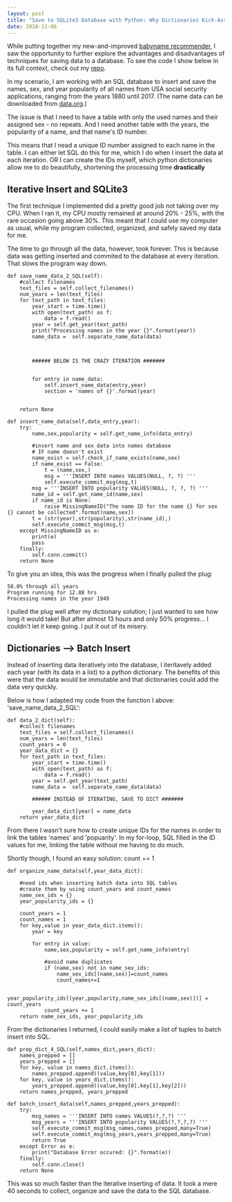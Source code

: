 ```yaml
---
layout: post
title: "Save to SQLite3 Database with Python: Why Dictionaries Kick-Ass"
date: 2018-11-06
---
```


While putting together my new-and-improved <a href="/2018/11/05/updated-babyname-recommender.html">babyname recommender</a>, I saw the opportunity to further explore the advantages and disadvantages of techniques for saving data to a database. To see the code I show below in its full context, check out my <a href="https://github.com/a-n-rose/recommendation-systems-python/tree/master/babyname_recommender">repo</a>.

In my scenario, I am working with an SQL database to insert and save the names, sex, and year popularity of all names from USA social security applications, ranging from the years 1880 until 2017. (The name data can be downloaded from <a href="https://catalog.data.gov/dataset/baby-names-from-social-security-card-applications-national-level-data">data.org</a>.)

The issue is that I need to have a table with only the used names and their assigned sex - no repeats. And I need another table with the years, the popularity of a name, and that name's ID number. 

This means that I nead a unique ID number assigned to each name in the table. I can either let SQL do this for me, which I do when I insert the data at each iteration. OR I can create the IDs myself, which python dictionaries allow me to do beautifully, shortening the processing time **drastically**

## Iterative Insert and SQLite3

The first technique I implemented did a pretty good job not taking over my CPU. When I ran it, my CPU mostly remained at around 20% - 25%, with the rare occasion going above 30%. This meant that I could use my computer as usual, while my program collected, organized, and safely saved my data for me. 

The time to go through all the data, however, took forever. This is because data was getting inserted and commited to the database at every iteration. That slows the program way down.


```
def save_name_data_2_SQL(self):
    #collect filenames
    text_files = self.collect_filenames()
    num_years = len(text_files)
    for text_path in text_files:
        year_start = time.time()
        with open(text_path) as f:
            data = f.read()
        year = self.get_year(text_path)
        print("Processing names in the year {}".format(year))
        name_data =  self.separate_name_data(data)
        
        
        
        ###### BELOW IS THE CRAZY ITERATION #######
        
        
        for entry in name_data:
            self.insert_name_data(entry,year)
            section = 'names of {}'.format(year)
            
            
    return None

def insert_name_data(self,data_entry,year):
    try:
        name,sex,popularity = self.get_name_info(data_entry)

        #insert name and sex data into names database
        # IF name doesn't exist
        name_exist = self.check_if_name_exists(name,sex)
        if name_exist == False:
            t = (name,sex,)
            msg = '''INSERT INTO names VALUES(NULL, ?, ?) '''
            self.execute_commit_msg(msg,t)
        msg = '''INSERT INTO popularity VALUES(NULL, ?, ?, ?) '''
        name_id = self.get_name_id(name,sex)
        if name_id is None:
            raise MissingNameID("The name ID for the name {} for sex {} cannot be collected".format(name,sex))
        t = (str(year),str(popularity),str(name_id),)
        self.execute_commit_msg(msg,t)
    except MissingNameID as e:
        print(e)
        pass
    finally:
        self.conn.commit()
    return None
```

To give you an idea, this was the progress when I finally pulled the plug:
```
50.0% through all years
Program running for 12.88 hrs
Processing names in the year 1949
```

I pulled the plug well after my dictionary solution; I just wanted to see how long it would take! But after almost 13 hours and only 50% progress... I couldn't let it keep going. I put it out of its misery.

## Dictionaries --> Batch Insert

Instead of inserting data iteratively into the database, I iteritavely added each year (with its data in a list) to a python dictionary. The benefits of this were that the data would be immutable and that dictionaries could add the data very quickly. 

Below is how I adapted my code from the function I above: 'save_name_data_2_SQL':
```
def data_2_dict(self):
    #collect filenames
    text_files = self.collect_filenames()
    num_years = len(text_files)
    count_years = 0
    year_data_dict = {}
    for text_path in text_files:
        year_start = time.time()
        with open(text_path) as f:
            data = f.read()
        year = self.get_year(text_path)
        name_data =  self.separate_name_data(data)
        
        ###### INSTEAD OF ITERATING, SAVE TO DICT #######
        
        year_data_dict[year] = name_data
    return year_data_dict
```
From there I wasn't sure how to create unique IDs for the names in order to link the tables 'names' and 'popuarity'. In my for-loop, SQL filled in the ID values for me, linking the table without me having to do much. 

Shortly though, I found an easy solution: count += 1

```
def organize_name_data(self,year_data_dict):
    
    #need ids when inserting batch data into SQL tables
    #create them by using count_years and count_names
    name_sex_ids = {}
    year_popularity_ids = {}
    
    count_years = 1 
    count_names = 1
    for key,value in year_data_dict.items():
        year = key
        
        for entry in value:
            name,sex,popularity = self.get_name_info(entry)
            
            #avoid name duplicates
            if (name,sex) not in name_sex_ids:
                name_sex_ids[(name,sex)]=count_names
                count_names+=1
                
            year_popularity_ids[(year,popularity,name_sex_ids[(name,sex)])] = count_years
            count_years += 1
    return name_sex_ids, year_popularity_ids
```
From the dictionaries I returned, I could easily make a list of tuples to batch insert into SQL. 

```
def prep_dict_4_SQL(self,names_dict,years_dict):
    names_prepped = []
    years_prepped = []
    for key, value in names_dict.items():
        names_prepped.append((value,key[0],key[1]))
    for key, value in years_dict.items():
        years_prepped.append((value,key[0],key[1],key[2]))
    return names_prepped, years_prepped
    
def batch_insert_data(self,names_prepped,years_prepped):
    try:
        msg_names = '''INSERT INTO names VALUES(?,?,?) '''
        msg_years = '''INSERT INTO popularity VALUES(?,?,?,?) '''
        self.execute_commit_msg(msg_names,names_prepped,many=True)
        self.execute_commit_msg(msg_years,years_prepped,many=True)
        return True
    except Error as e:
        print("Database Error occured: {}".format(e))
    finally:
        self.conn.close()
    return None
```

This was so much faster than the iterative inserting of data. It took a mere 40 seconds to collect, organize and save the data to the SQL database.
